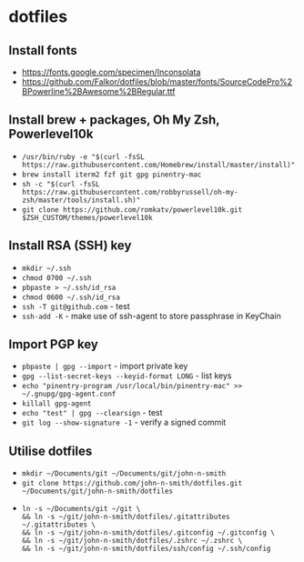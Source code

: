 # dotfiles

## Install fonts
- https://fonts.google.com/specimen/Inconsolata
- https://github.com/Falkor/dotfiles/blob/master/fonts/SourceCodePro%2BPowerline%2BAwesome%2BRegular.ttf

## Install brew + packages, Oh My Zsh, Powerlevel10k
- `/usr/bin/ruby -e "$(curl -fsSL https://raw.githubusercontent.com/Homebrew/install/master/install)"`
- `brew install iterm2 fzf git gpg pinentry-mac`
- `sh -c "$(curl -fsSL https://raw.githubusercontent.com/robbyrussell/oh-my-zsh/master/tools/install.sh)"`
- `git clone https://github.com/romkatv/powerlevel10k.git $ZSH_CUSTOM/themes/powerlevel10k`

## Install RSA (SSH) key
- `mkdir ~/.ssh`
- `chmod 0700 ~/.ssh`
- `pbpaste > ~/.ssh/id_rsa`
- `chmod 0600 ~/.ssh/id_rsa`
- `ssh -T git@github.com` - test
- `ssh-add -K` - make use of ssh-agent to store passphrase in KeyChain

## Import PGP key
- `pbpaste | gpg --import` - import private key
- `gpg --list-secret-keys --keyid-format LONG` - list keys
- `echo "pinentry-program /usr/local/bin/pinentry-mac" >> ~/.gnupg/gpg-agent.conf`
- `killall gpg-agent`
- `echo "test" | gpg --clearsign` - test
- `git log --show-signature -1` - verify a signed commit

## Utilise dotfiles
- `mkdir ~/Documents/git ~/Documents/git/john-n-smith`
- `git clone https://github.com/john-n-smith/dotfiles.git ~/Documents/git/john-n-smith/dotfiles`
- ```
  ln -s ~/Documents/git ~/git \
  && ln -s ~/git/john-n-smith/dotfiles/.gitattributes ~/.gitattributes \
  && ln -s ~/git/john-n-smith/dotfiles/.gitconfig ~/.gitconfig \
  && ln -s ~/git/john-n-smith/dotfiles/.zshrc ~/.zshrc \
  && ln -s ~/git/john-n-smith/dotfiles/ssh/config ~/.ssh/config
  ```
  
